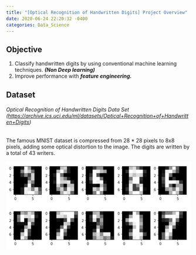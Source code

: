 ```yaml
---
title: "[Optical Recognition of Handwritten Digits] Project Overview"
date: 2020-06-24 22:20:32 -0400
categories: Data_Science
---
```

## Objective
1. Classify handwritten digits by using conventional machine learning techniques. ***(Non Deep learning)***
2. Improve performance with ***feature engineering.***

## Dataset
###### Optical Recognition of Handwritten Digits Data Set (https://archive.ics.uci.edu/ml/datasets/Optical+Recognition+of+Handwritten+Digits)

The famous MNIST dataset is compressed from 28 * 28 pixels to 8x8 pixels, adding some optical distortion to the image. The digits are written by a total of 43 writers.

![Snipshot of our dataset](/assets/images/optical_recognition_0.png)
